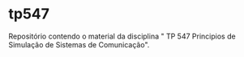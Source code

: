 # tp547
Repositório contendo o material da disciplina " TP 547 Principios de Simulação de Sistemas de Comunicação".
